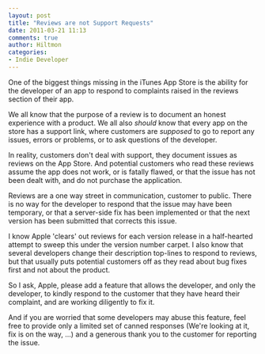 ```yaml
---
layout: post
title: "Reviews are not Support Requests"
date: 2011-03-21 11:13
comments: true
author: Hiltmon
categories:
- Indie Developer
---
```


One of the biggest things missing in the iTunes App Store is the ability for the developer of an app to respond to complaints raised in the reviews section of their app.

We all know that the purpose of a review is to document an honest experience with a product.  We all also _should_ know that every app on the store has a support link, where customers are _supposed_ to go to report any issues, errors or problems, or to ask questions of the developer.

In reality, customers don't deal with support, they document issues as reviews on the App Store.  And potential customers who read these reviews assume the app does not work, or is fatally flawed, or that the issue has not been dealt with, and do not purchase the application.

Reviews are a one way street in communication, customer to public.  There is no way for the developer to respond that the issue may have been temporary, or that a server-side fix has been implemented or that the next version has been submitted that corrects this issue.

I know Apple 'clears' out reviews for each version release in a half-hearted attempt to sweep this under the version number carpet.  I also know that several developers change their description top-lines to respond to reviews, but that usually puts potential customers off as they read about bug fixes first and not about the product.

So I ask, Apple, please add a feature that allows the developer, and only the developer, to kindly respond to the customer that they have heard their complaint, and are working diligently to fix it.  

And if you are worried that some developers may abuse this feature, feel free to provide only a limited set of canned responses (We're looking at it, fix is on the way, ...) and a generous thank you to the customer for reporting the issue.
